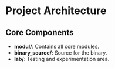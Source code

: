 # Project Architecture

## Core Components
- **modul/**: Contains all core modules.
- **binary_source/**: Source for the binary.
- **lab/**: Testing and experimentation area.
